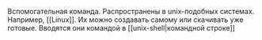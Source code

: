Вспомогательная команда. Распространены в unix-подобных системах. Например, [[Linux]].
Их можно создавать самому или скачивать уже готовые. Вводятся они командой в [[unix-shell|командной строке]]